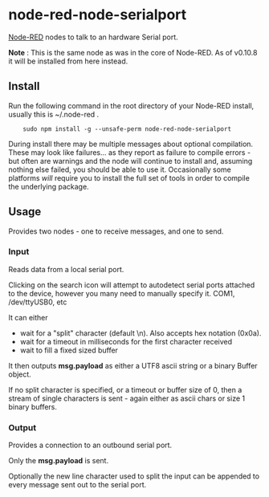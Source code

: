 node-red-node-serialport
========================

<a href="http://nodered.org" target="_new">Node-RED</a> nodes to talk to an hardware Serial port.

**Note** : This is the same node as was in the core of Node-RED.
As of v0.10.8 it will be installed from here instead.

Install
-------

Run the following command in the root directory of your Node-RED install, usually
this is ~/.node-red .

        sudo npm install -g --unsafe-perm node-red-node-serialport

During install there may be multiple messages about optional compilation.
These may look like failures... as they report as failure to compile errors -
but often are warnings and the node will continue to install and, assuming nothing else
failed, you should be able to use it. Occasionally some platforms *will* require
you to install the full set of tools in order to compile the underlying package.


Usage
-----

Provides two nodes - one to receive messages, and one to send.

### Input

Reads data from a local serial port.

Clicking on the search icon will attempt to autodetect serial ports attached to
the device, however you many need to manually specify it. COM1, /dev/ttyUSB0, etc

It can either

 - wait for a "split" character (default \n). Also accepts hex notation (0x0a).
 - wait for a timeout in milliseconds for the first character received
 - wait to fill a fixed sized buffer

It then outputs **msg.payload** as either a UTF8 ascii string or a binary Buffer object.

If no split character is specified, or a timeout or buffer size of 0, then a stream
of single characters is sent - again either as ascii chars or size 1 binary buffers.

### Output

Provides a connection to an outbound serial port.

Only the **msg.payload** is sent.

Optionally the new line character used to split the input can be appended to every message sent out to the serial port.
